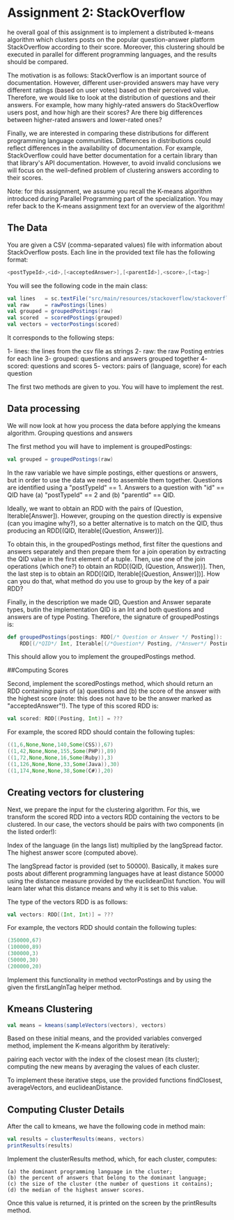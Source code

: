 # Assignment 2: StackOverflow

he overall goal of this assignment is to implement a distributed k-means algorithm which clusters posts on the popular question-answer platform StackOverflow according to their score. Moreover, this clustering should be executed in parallel for different programming languages, and the results should be compared.

The motivation is as follows: StackOverflow is an important source of documentation. However, different user-provided answers may have very different ratings (based on user votes) based on their perceived value. Therefore, we would like to look at the distribution of questions and their answers. For example, how many highly-rated answers do StackOverflow users post, and how high are their scores? Are there big differences between higher-rated answers and lower-rated ones?

Finally, we are interested in comparing these distributions for different programming language communities. Differences in distributions could reflect differences in the availability of documentation. For example, StackOverflow could have better documentation for a certain library than that library's API documentation. However, to avoid invalid conclusions we will focus on the well-defined problem of clustering answers according to their scores.

Note: for this assignment, we assume you recall the K-means algorithm introduced during Parallel Programming part of the specialization. You may refer back to the K-means assignment text for an overview of the algorithm!

## The Data
You are given a CSV (comma-separated values) file with information about StackOverflow posts. Each line in the provided text file has the following format:

```scala
<postTypeId>,<id>,[<acceptedAnswer>],[<parentId>],<score>,[<tag>]
```

You will see the following code in the main class:
```scala
val lines   = sc.textFile("src/main/resources/stackoverflow/stackoverflow.csv")  
val raw     = rawPostings(lines)  
val grouped = groupedPostings(raw)  
val scored  = scoredPostings(grouped)  
val vectors = vectorPostings(scored)
```

It corresponds to the following steps:

1- lines: the lines from the csv file as strings
2- raw: the raw Posting entries for each line
3- grouped: questions and answers grouped together
4- scored: questions and scores
5- vectors: pairs of (language, score) for each question

The first two methods are given to you. You will have to implement the rest.

## Data processing
We will now look at how you process the data before applying the kmeans algorithm.
Grouping questions and answers

The first method you will have to implement is groupedPostings:

```scala
val grouped = groupedPostings(raw)
```
In the raw variable we have simple postings, either questions or answers, but in order to use the data we need to assemble them together. Questions are identified using a "postTypeId" == 1. Answers to a question with "id" == QID have (a) "postTypeId" == 2 and (b) "parentId" == QID.

Ideally, we want to obtain an RDD with the pairs of (Question, Iterable[Answer]). However, grouping on the question directly is expensive (can you imagine why?), so a better alternative is to match on the QID, thus producing an RDD[(QID, Iterable[(Question, Answer))].

To obtain this, in the groupedPostings method, first filter the questions and answers separately and then prepare them for a join operation by extracting the QID value in the first element of a tuple. Then, use one of the join operations (which one?) to obtain an RDD[(QID, (Question, Answer))]. Then, the last step is to obtain an RDD[(QID, Iterable[(Question, Answer)])]. How can you do that, what method do you use to group by the key of a pair RDD?

Finally, in the description we made QID, Question and Answer separate types, butin the implementation QID is an Int and both questions and answers are of type Posting. Therefore, the signature of groupedPostings is:

```scala
def groupedPostings(postings: RDD[/* Question or Answer */ Posting]): 
    RDD[(/*QID*/ Int, Iterable[(/*Question*/ Posting, /*Answer*/ Posting)])]
```

This should allow you to implement the groupedPostings method.

##Computing Scores

Second, implement the scoredPostings method, which should return an RDD containing pairs of (a) questions and (b) the score of the answer with the highest score (note: this does not have to be the answer marked as "acceptedAnswer"!). The type of this scored RDD is:

```scala
val scored: RDD[(Posting, Int)] = ???
```
For example, the scored RDD should contain the following tuples:
```scala
((1,6,None,None,140,Some(CSS)),67)
((1,42,None,None,155,Some(PHP)),89)
((1,72,None,None,16,Some(Ruby)),3)
((1,126,None,None,33,Some(Java)),30)
((1,174,None,None,38,Some(C#)),20)
```
## Creating vectors for clustering

Next, we prepare the input for the clustering algorithm. For this, we transform the scored RDD into a vectors RDD containing the vectors to be clustered. In our case, the vectors should be pairs with two components (in the listed order!):

Index of the language (in the langs list) multiplied by the langSpread factor.
The highest answer score (computed above).

The langSpread factor is provided (set to 50000). Basically, it makes sure posts about different programming languages have at least distance 50000 using the distance measure provided by the euclideanDist function. You will learn later what this distance means and why it is set to this value.

The type of the vectors RDD is as follows:

```scala
val vectors: RDD[(Int, Int)] = ???
```
For example, the vectors RDD should contain the following tuples:
```scala
(350000,67)
(100000,89)
(300000,3)
(50000,30)
(200000,20)
```

Implement this functionality in method vectorPostings and by using the given the firstLangInTag helper method.

## Kmeans Clustering

```scala
val means = kmeans(sampleVectors(vectors), vectors)
```
Based on these initial means, and the provided variables converged method, implement the K-means algorithm by iteratively:

pairing each vector with the index of the closest mean (its cluster);
computing the new means by averaging the values of each cluster.

To implement these iterative steps, use the provided functions findClosest, averageVectors, and euclideanDistance.

## Computing Cluster Details

After the call to kmeans, we have the following code in method main:

```scala
val results = clusterResults(means, vectors)
printResults(results)
```
Implement the clusterResults method, which, for each cluster, computes:

    (a) the dominant programming language in the cluster;
    (b) the percent of answers that belong to the dominant language;
    (c) the size of the cluster (the number of questions it contains);
    (d) the median of the highest answer scores.

Once this value is returned, it is printed on the screen by the printResults method.